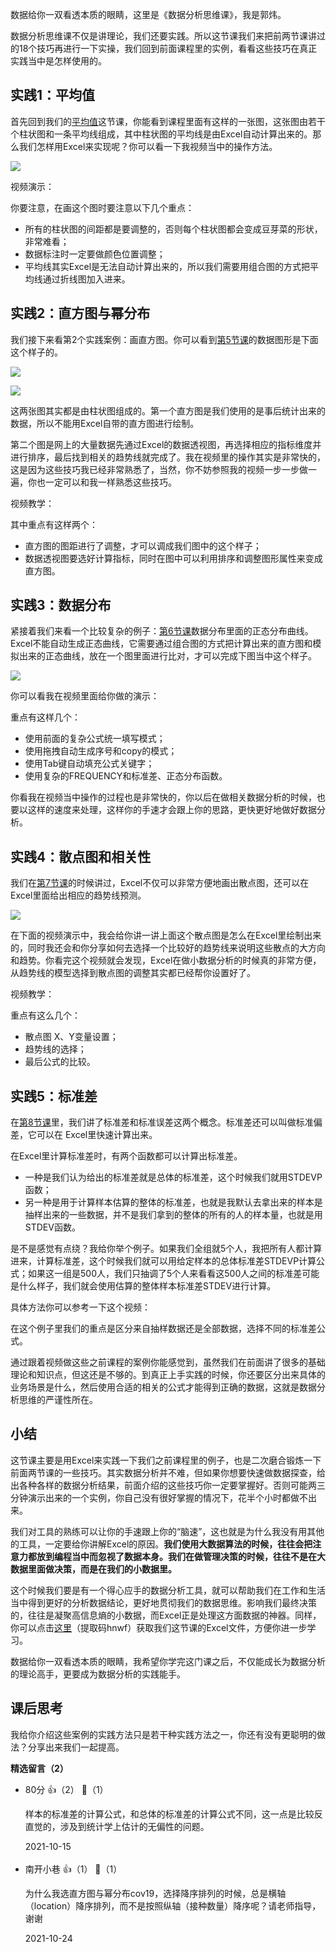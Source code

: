 数据给你一双看透本质的眼睛，这里是《数据分析思维课》，我是郭炜。

数据分析思维课不仅是讲理论，我们还要实践。所以这节课我们来把前两节课讲过的18个技巧再进行一下实操，我们回到前面课程里的实例，看看这些技巧在真正实践当中是怎样使用的。

## 实践1：平均值

首先回到我们的[平均值](https://time.geekbang.org/column/article/400764)这节课，你能看到课程里面有这样的一张图，这张图由若干个柱状图和一条平均线组成，其中柱状图的平均线是由Excel自动计算出来的。那么我们怎样用Excel来实现呢？你可以看一下我视频当中的操作方法。

![](https://static001.geekbang.org/resource/image/ca/cc/cab04b2d4f07677f92e380dd2bf092cc.png?wh=1460x929)

视频演示：

你要注意，在画这个图时要注意以下几个重点：

- 所有的柱状图的间距都是要调整的，否则每个柱状图都会变成豆芽菜的形状，非常难看；
- 数据标注时一定要做颜色位置调整；
- 平均线其实Excel是无法自动计算出来的，所以我们需要用组合图的方式把平均线通过折线图加入进来。

## 实践2：直方图与幂分布

我们接下来看第2个实践案例：画直方图。你可以看到[第5节课](https://time.geekbang.org/column/article/404779)的数据图形是下面这个样子的。

![](https://static001.geekbang.org/resource/image/ab/70/abf6c16bdb3c8dbda520a62b373de970.png?wh=632x441)

![](https://static001.geekbang.org/resource/image/27/a4/27c7768186433dbc5ffa74fb79b2a1a4.png?wh=1164x706)

这两张图其实都是由柱状图组成的。第一个直方图是我们使用的是事后统计出来的数据，所以不能用Excel自带的直方图进行绘制。

第二个图是网上的大量数据先通过Excel的数据透视图，再选择相应的指标维度并进行排序，最后找到相关的趋势线就完成了。我在视频里的操作其实是非常快的，这是因为这些技巧我已经非常熟悉了，当然，你不妨参照我的视频一步一步做一遍，你也一定可以和我一样熟悉这些技巧。

视频教学：

其中重点有这样两个：

- 直方图的图距进行了调整，才可以调成我们图中的这个样子；
- 数据透视图要选好计算指标，同时在图中可以利用排序和调整图形属性来变成直方图。

## 实践3：数据分布

紧接着我们来看一个比较复杂的例子：[第6节课](https://time.geekbang.org/column/article/405241)数据分布里面的正态分布曲线。 Excel不能自动生成正态曲线，它需要通过组合图的方式把计算出来的直方图和模拟出来的正态曲线，放在一个图里面进行比对，才可以完成下图当中这个样子。

![](https://static001.geekbang.org/resource/image/27/52/2739517d5a74cf6f404938cbb8726a52.png?wh=718x437)

你可以看我在视频里面给你做的演示：

重点有这样几个：

- 使用前面的复杂公式统一填写模式；
- 使用拖拽自动生成序号和copy的模式；
- 使用Tab键自动填充公式关键字；
- 使用复杂的FREQUENCY和标准差、正态分布函数。

你看我在视频当中操作的过程也是非常快的，你以后在做相关数据分析的时候，也要以这样的速度来处理，这样你的手速才会跟上你的思路，更快更好地做好数据分析。

## 实践4：散点图和相关性

我们在[第7节课](https://time.geekbang.org/column/article/406706)的时候讲过，Excel不仅可以非常方便地画出散点图，还可以在Excel里面给出相应的趋势线预测。

![](https://static001.geekbang.org/resource/image/50/d4/50f15f6b7d8b41b59b68627426b3f2d4.png?wh=1385x971)

在下面的视频演示中，我会给你讲一讲上面这个散点图是怎么在Excel里绘制出来的，同时我还会和你分享如何去选择一个比较好的趋势线来说明这些散点的大方向和趋势。你看完这个视频就会发现，Excel在做小数据分析的时候真的非常方便，从趋势线的模型选择到散点图的调整其实都已经帮你设置好了。

视频教学：

重点有这么几个：

- 散点图 X、Y变量设置；
- 趋势线的选择；
- 最后公式的比较。

## 实践5：标准差

在[第8节课](https://time.geekbang.org/column/article/407445)里，我们讲了标准差和标准误差这两个概念。标准差还可以叫做标准偏差，它可以在 Excel里快速计算出来。

在Excel里计算标准差时，有两个函数都可以计算出标准差。

- 一种是我们认为给出的标准差就是总体的标准差，这个时候我们就用STDEVP函数；
- 另一种是用于计算样本估算的整体的标准差，也就是我默认去拿出来的样本是抽样出来的一些数据，并不是我们拿到的整体的所有的人的样本量，也就是用STDEV函数。

是不是感觉有点绕？我给你举个例子。如果我们全组就5个人，我把所有人都计算进来，计算标准差，这个时候我们就可以用给定样本的总体标准差STDEVP计算公式；如果这一组是500人，我们只抽调了5个人来看看这500人之间的标准差可能是什么样子，我们就会使用估算的整体样本标准差STDEV进行计算。

具体方法你可以参考一下这个视频：

在这个例子里我们的重点是区分来自抽样数据还是全部数据，选择不同的标准差公式。

通过跟着视频做这些之前课程的案例你能感觉到，虽然我们在前面讲了很多的基础理论和知识点，但这还是不够的。到真正上手实践的时候，你还要区分出来具体的业务场景是什么，然后使用合适的相关的公式才能得到正确的数据，这就是数据分析思维的严谨性所在。

## 小结

这节课主要是用Excel来实践一下我们之前课程里的例子，也是二次磨合锻炼一下前面两节课的一些技巧。其实数据分析并不难，但如果你想要快速做数据探查，给出各种各样的数据分析结果，前面介绍的这些技巧你一定要掌握好。否则可能两三分钟演示出来的一个实例，你自己没有很好掌握的情况下，花半个小时都做不出来。

我们对工具的熟练可以让你的手速跟上你的“脑速”，这也就是为什么我没有用其他的工具，一定要给你讲解Excel的原因。**我们使用大数据算法的时候，往往会把注意力都放到编程当中而忽视了数据本身。我们在做管理决策的时候，往往不是在大数据里面做决策，而是在我们的小数据里。**

这个时候我们要是有一个得心应手的数据分析工具，就可以帮助我们在工作和生活当中得到更好的分析数据结论，更好地贯彻我们的数据思维。影响我们最终决策的，往往是凝聚高信息熵的小数据，而Excel正是处理这方面数据的神器。同样，你可以点击[这里](https://pan.baidu.com/s/1DqC7GNgq9DYXOfo-U0BvwA)（提取码hnwf）获取我们这节课的Excel文件，方便你进一步学习。

数据给你一双看透本质的眼睛，我希望你学完这门课之后，不仅能成长为数据分析的理论高手，更要成为数据分析的实践能手。

## 课后思考

我给你介绍这些案例的实践方法只是若干种实践方法之一，你还有没有更聪明的做法？分享出来我们一起提高。
<div><strong>精选留言（2）</strong></div><ul>
<li><span>80分</span> 👍（2） 💬（1）<p>样本的标准差的计算公式，和总体的标准差的计算公式不同，这一点是比较反直觉的，涉及到统计学上估计的无偏性的问题。</p>2021-10-15</li><br/><li><span>南开小巷</span> 👍（1） 💬（1）<p>为什么我选直方图与幂分布cov19，选择降序排列的时候，总是横轴（location）降序排列，而不是按照纵轴（接种数量）降序呢？请老师指导，谢谢</p>2021-10-24</li><br/>
</ul>
